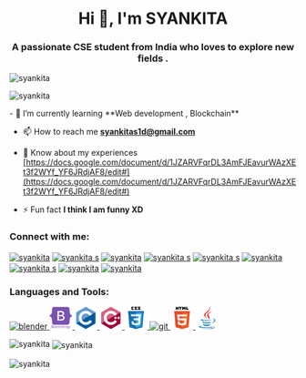 <h1 align="center">Hi 👋, I'm SYANKITA</h1>
<h3 align="center">A passionate CSE student from India who loves to explore new fields .</h3>
<img src="https://media.wired.com/photos/5cc244c9af643e2f373ebb28/191:100/w_2400,h_1256,c_limit/Coding-Becomes-Criminal.jpg" alt="syankita" />

<p align="left"> <img src="https://komarev.com/ghpvc/?username=syankita&label=Profile%20views&color=0e75b6&style=flat" alt="syankita" /> </p>
- 🌱 I’m currently learning **Web development , Blockchain**

- 📫 How to reach me **syankitas1d@gmail.com**

- 📄 Know about my experiences [https://docs.google.com/document/d/1JZARVFqrDL3AmFJEavurWAzXEt3f2WYf_YF6JRdjAF8/edit#](https://docs.google.com/document/d/1JZARVFqrDL3AmFJEavurWAzXEt3f2WYf_YF6JRdjAF8/edit#)

- ⚡ Fun fact **I think I am funny XD**

<h3 align="left">Connect with me:</h3>
<p align="left">
<a href="https://codepen.io/syankita" target="blank"><img align="center" src="https://raw.githubusercontent.com/rahuldkjain/github-profile-readme-generator/master/src/images/icons/Social/codepen.svg" alt="syankita" height="30" width="40" /></a>
<a href="https://www.linkedin.com/in/syankita-s-a477861b7/" target="blank"><img align="center" src="https://raw.githubusercontent.com/rahuldkjain/github-profile-readme-generator/master/src/images/icons/Social/linked-in-alt.svg" alt="syankita s" height="30" width="40" /></a>
<a href="https://stackoverflow.com/users/syankita" target="blank"><img align="center" src="https://raw.githubusercontent.com/rahuldkjain/github-profile-readme-generator/master/src/images/icons/Social/stack-overflow.svg" alt="syankita" height="30" width="40" /></a>
<a href="https://fb.com/syankita s" target="blank"><img align="center" src="https://raw.githubusercontent.com/rahuldkjain/github-profile-readme-generator/master/src/images/icons/Social/facebook.svg" alt="syankita s" height="30" width="40" /></a>
<a href="https://instagram.com/syankita s" target="blank"><img align="center" src="https://raw.githubusercontent.com/rahuldkjain/github-profile-readme-generator/master/src/images/icons/Social/instagram.svg" alt="syankita s" height="30" width="40" /></a>
<a href="https://www.codechef.com/users/syankita" target="blank"><img align="center" src="https://cdn.jsdelivr.net/npm/simple-icons@3.1.0/icons/codechef.svg" alt="syankita" height="30" width="40" /></a>
<a href="https://www.hackerrank.com/syankita s" target="blank"><img align="center" src="https://raw.githubusercontent.com/rahuldkjain/github-profile-readme-generator/master/src/images/icons/Social/hackerrank.svg" alt="syankita s" height="30" width="40" /></a>
<a href="https://codeforces.com/profile/syankita" target="blank"><img align="center" src="https://raw.githubusercontent.com/rahuldkjain/github-profile-readme-generator/master/src/images/icons/Social/codeforces.svg" alt="syankita" height="30" width="40" /></a>
<a href="https://www.leetcode.com/syankita" target="blank"><img align="center" src="https://raw.githubusercontent.com/rahuldkjain/github-profile-readme-generator/master/src/images/icons/Social/leet-code.svg" alt="syankita" height="30" width="40" /></a>
</p>

<h3 align="left">Languages and Tools:</h3>
<p align="left"> <a href="https://www.blender.org/" target="_blank" rel="noreferrer"> <img src="https://download.blender.org/branding/community/blender_community_badge_white.svg" alt="blender" width="40" height="40"/> </a> <a href="https://getbootstrap.com" target="_blank" rel="noreferrer"> <img src="https://raw.githubusercontent.com/devicons/devicon/master/icons/bootstrap/bootstrap-plain-wordmark.svg" alt="bootstrap" width="40" height="40"/> </a> <a href="https://www.cprogramming.com/" target="_blank" rel="noreferrer"> <img src="https://raw.githubusercontent.com/devicons/devicon/master/icons/c/c-original.svg" alt="c" width="40" height="40"/> </a> <a href="https://www.w3schools.com/cpp/" target="_blank" rel="noreferrer"> <img src="https://raw.githubusercontent.com/devicons/devicon/master/icons/cplusplus/cplusplus-original.svg" alt="cplusplus" width="40" height="40"/> </a> <a href="https://www.w3schools.com/css/" target="_blank" rel="noreferrer"> <img src="https://raw.githubusercontent.com/devicons/devicon/master/icons/css3/css3-original-wordmark.svg" alt="css3" width="40" height="40"/> </a> <a href="https://git-scm.com/" target="_blank" rel="noreferrer"> <img src="https://www.vectorlogo.zone/logos/git-scm/git-scm-icon.svg" alt="git" width="40" height="40"/> </a> <a href="https://www.w3.org/html/" target="_blank" rel="noreferrer"> <img src="https://raw.githubusercontent.com/devicons/devicon/master/icons/html5/html5-original-wordmark.svg" alt="html5" width="40" height="40"/> </a> <a href="https://www.java.com" target="_blank" rel="noreferrer"> <img src="https://raw.githubusercontent.com/devicons/devicon/master/icons/java/java-original.svg" alt="java" width="40" height="40"/> </a> </p>

<p><img align="left" src="https://github-readme-stats.vercel.app/api/top-langs?username=syankita&show_icons=true&locale=en&layout=compact" alt="syankita" /></p>

<p>&nbsp;<img align="center" src="https://github-readme-stats.vercel.app/api?username=syankita&show_icons=true&locale=en" alt="syankita" /></p>

<p><img align="center" src="https://github-readme-streak-stats.herokuapp.com/?user=syankita&" alt="syankita" /></p>
